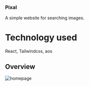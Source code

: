 ### Pixal
A simple website for searching images. 

# Technology used
React, Tailwindcss, aos

## Overview
![homepage]('./pixal.png')